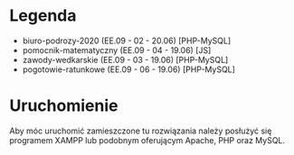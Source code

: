 # Legenda

<ul>
  <li>biuro-podrozy-2020 (EE.09 - 02 - 20.06) [PHP-MySQL]</li>
  <li>pomocnik-matematyczny (EE.09 - 04 - 19.06) [JS]</li>
  <li>zawody-wedkarskie (EE.09 - 03 - 19.06) [PHP-MySQL]</li>
  <li>pogotowie-ratunkowe (EE.09 - 06 - 19.06) [PHP-MySQL]</li>
</ul>

# Uruchomienie
Aby móc uruchomić zamieszczone tu rozwiązania należy posłużyć się programem XAMPP lub podobnym oferującym Apache, PHP oraz MySQL. 
